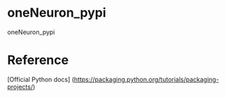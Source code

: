 # oneNeuron_pypi

oneNeuron_pypi

# Reference

[Official Python docs] (https://packaging.python.org/tutorials/packaging-projects/)


